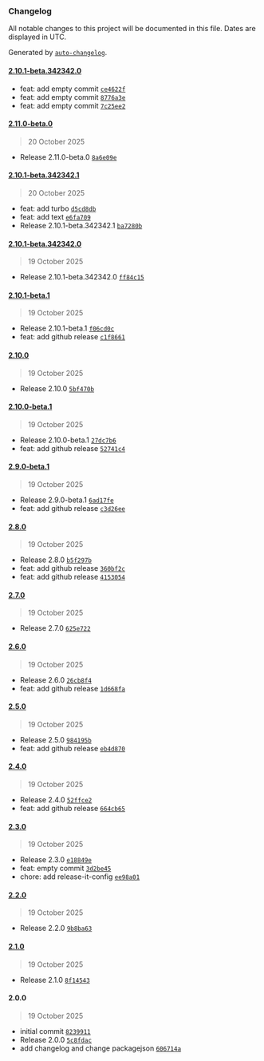 ### Changelog

All notable changes to this project will be documented in this file. Dates are displayed in UTC.

Generated by [`auto-changelog`](https://github.com/CookPete/auto-changelog).

#### [2.10.1-beta.342342.0](https://github.com/hooked74/release-it-test/compare/2.11.0-beta.0...2.10.1-beta.342342.0)

- feat: add empty commit [`ce4622f`](https://github.com/hooked74/release-it-test/commit/ce4622fe89d82a0d6b3ee6721d08c2bab202f13f)
- feat: add empty commit [`8776a3e`](https://github.com/hooked74/release-it-test/commit/8776a3e9314b56fa614bdbea1ea38ed5919cecd4)
- feat: add empty commit [`7c25ee2`](https://github.com/hooked74/release-it-test/commit/7c25ee2ac80ae29c44883cbd24fbe356d69685fa)

#### [2.11.0-beta.0](https://github.com/hooked74/release-it-test/compare/2.10.1-beta.342342.1...2.11.0-beta.0)

> 20 October 2025

- Release 2.11.0-beta.0 [`8a6e09e`](https://github.com/hooked74/release-it-test/commit/8a6e09ec7ab7465c56a459a91cdc9b7f5524166a)

#### [2.10.1-beta.342342.1](https://github.com/hooked74/release-it-test/compare/2.10.1-beta.342342.0...2.10.1-beta.342342.1)

> 20 October 2025

- feat: add turbo [`d5cd8db`](https://github.com/hooked74/release-it-test/commit/d5cd8db869b05f0b1f68acb2b9a4713206ea6429)
- feat: add text [`e6fa709`](https://github.com/hooked74/release-it-test/commit/e6fa709bccb33c6425fbb2c594dddea40e59e2f9)
- Release 2.10.1-beta.342342.1 [`ba7280b`](https://github.com/hooked74/release-it-test/commit/ba7280b1c362f1d96b8da9826220c167f087c2b8)

#### [2.10.1-beta.342342.0](https://github.com/hooked74/release-it-test/compare/2.10.1-beta.1...2.10.1-beta.342342.0)

> 19 October 2025

- Release 2.10.1-beta.342342.0 [`ff84c15`](https://github.com/hooked74/release-it-test/commit/ff84c15645f00889bff14ce88878a77b0e4e680a)

#### [2.10.1-beta.1](https://github.com/hooked74/release-it-test/compare/2.10.0...2.10.1-beta.1)

> 19 October 2025

- Release 2.10.1-beta.1 [`f06cd0c`](https://github.com/hooked74/release-it-test/commit/f06cd0cf526229e562fad1fa2eff9bddff20de1f)
- feat: add github release [`c1f8661`](https://github.com/hooked74/release-it-test/commit/c1f86611f99336d0ec4edb850624282a6b8be441)

#### [2.10.0](https://github.com/hooked74/release-it-test/compare/2.10.0-beta.1...2.10.0)

> 19 October 2025

- Release 2.10.0 [`5bf470b`](https://github.com/hooked74/release-it-test/commit/5bf470ba7c5136e825be7d317bda896b4c120ebf)

#### [2.10.0-beta.1](https://github.com/hooked74/release-it-test/compare/2.9.0-beta.1...2.10.0-beta.1)

> 19 October 2025

- Release 2.10.0-beta.1 [`27dc7b6`](https://github.com/hooked74/release-it-test/commit/27dc7b6992777fe84901cd7564422478a62cae40)
- feat: add github release [`52741c4`](https://github.com/hooked74/release-it-test/commit/52741c4c15891f5400eadc1db276e9b6f56aef14)

#### [2.9.0-beta.1](https://github.com/hooked74/release-it-test/compare/2.8.0...2.9.0-beta.1)

> 19 October 2025

- Release 2.9.0-beta.1 [`6ad17fe`](https://github.com/hooked74/release-it-test/commit/6ad17fec5e9c16928b51dc88406b4302061fe772)
- feat: add github release [`c3d26ee`](https://github.com/hooked74/release-it-test/commit/c3d26ee5d324f3a73cb4892f920fbf870bf1c8c2)

#### [2.8.0](https://github.com/hooked74/release-it-test/compare/2.7.0...2.8.0)

> 19 October 2025

- Release 2.8.0 [`b5f297b`](https://github.com/hooked74/release-it-test/commit/b5f297be0833057dfad8b54810ff1c81d7eb2838)
- feat: add github release [`360bf2c`](https://github.com/hooked74/release-it-test/commit/360bf2c42d62c7f67f717edbf68924cd8fa6b17d)
- feat: add github release [`4153054`](https://github.com/hooked74/release-it-test/commit/41530546281e6a93188e66122ed9eb525ee8dd90)

#### [2.7.0](https://github.com/hooked74/release-it-test/compare/2.6.0...2.7.0)

> 19 October 2025

- Release 2.7.0 [`625e722`](https://github.com/hooked74/release-it-test/commit/625e722dd14a5729e85496207cc25ebac556277d)

#### [2.6.0](https://github.com/hooked74/release-it-test/compare/2.5.0...2.6.0)

> 19 October 2025

- Release 2.6.0 [`26cb8f4`](https://github.com/hooked74/release-it-test/commit/26cb8f43bc6cd32874b717806dc6fd0db9dd29b4)
- feat: add github release [`1d668fa`](https://github.com/hooked74/release-it-test/commit/1d668faab4a0f46acbe7bbbffe68e11ef63979ae)

#### [2.5.0](https://github.com/hooked74/release-it-test/compare/2.4.0...2.5.0)

> 19 October 2025

- Release 2.5.0 [`984195b`](https://github.com/hooked74/release-it-test/commit/984195b4a9db05756f569ecff060241e61072b1e)
- feat: add github release [`eb4d870`](https://github.com/hooked74/release-it-test/commit/eb4d870aae15fed5d2b22c7d27a0a100dd040ff6)

#### [2.4.0](https://github.com/hooked74/release-it-test/compare/2.3.0...2.4.0)

> 19 October 2025

- Release 2.4.0 [`52ffce2`](https://github.com/hooked74/release-it-test/commit/52ffce276c2d35f29818bd2d4ac84571eeeca094)
- feat: add github release [`664cb65`](https://github.com/hooked74/release-it-test/commit/664cb65c91e61c78a4383ae294e41a1dc03a2811)

#### [2.3.0](https://github.com/hooked74/release-it-test/compare/2.2.0...2.3.0)

> 19 October 2025

- Release 2.3.0 [`e18849e`](https://github.com/hooked74/release-it-test/commit/e18849eacbbc3aa78d099b6ba185c72a53bc4b7e)
- feat: empty commit [`3d2be45`](https://github.com/hooked74/release-it-test/commit/3d2be452478895de91d1eba8eeda022b72db893c)
- chore: add release-it-config [`ee98a01`](https://github.com/hooked74/release-it-test/commit/ee98a016660cf74a8d2760c619931acc85bc9a73)

#### [2.2.0](https://github.com/hooked74/release-it-test/compare/2.1.0...2.2.0)

> 19 October 2025

- Release 2.2.0 [`9b8ba63`](https://github.com/hooked74/release-it-test/commit/9b8ba635ebb9661b5b0fe26d18acbf0ccc25dc59)

#### [2.1.0](https://github.com/hooked74/release-it-test/compare/2.0.0...2.1.0)

> 19 October 2025

- Release 2.1.0 [`8f14543`](https://github.com/hooked74/release-it-test/commit/8f1454329573748468a25dbc4605b006df1a6fb5)

#### 2.0.0

> 19 October 2025

- initial commit [`8239911`](https://github.com/hooked74/release-it-test/commit/82399115f120f12d7649432b0c9c50bdda15e5a0)
- Release 2.0.0 [`5c8fdac`](https://github.com/hooked74/release-it-test/commit/5c8fdac913fe41ef9ca244233f8f209d059e1cda)
- add changelog and change packagejson [`606714a`](https://github.com/hooked74/release-it-test/commit/606714afdc796a748ef0aa61f27070d6a14c302f)
